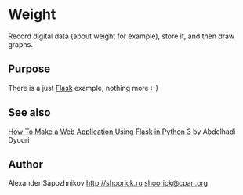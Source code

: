 Weight
======

Record digital data (about weight for example), store it, and then draw graphs.

Purpose
-------

There is a just [Flask](https://flask.palletsprojects.com/) example, nothing more :-)

See also
--------

[How To Make a Web Application Using Flask in Python 3](https://www.digitalocean.com/community/tutorials/how-to-make-a-web-application-using-flask-in-python-3) by Abdelhadi Dyouri


Author
------

Alexander Sapozhnikov
http://shoorick.ru
<shoorick@cpan.org>
